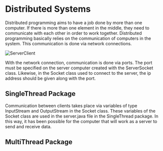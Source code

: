 # Distributed Systems

Distributed programming aims to have a job done by more than one computer. If there is more than one element in the middle, they need to communicate with each other in order to work together. Distributed programming basically relies on the communication of computers in the system. This communication is done via network connections.

![ServerClient](https://user-images.githubusercontent.com/59657939/136689792-302cdaab-3cf6-4beb-8425-e551924ca722.png)

With the network connection, communication is done via ports. The port must be specified on the server computer created with the ServerSocket class. Likewise, in the Socket class used to connect to the server, the ip address should be given along with the port.

## SingleThread Package

Communication between clients takes place via variables of type InputStream and OutputStream in the Socket class. These variables of the Socket class are used in the server.java file in the SingleThread package. In this way, it has been possible for the computer that will work as a server to send and receive data.

## MultiThread Package



